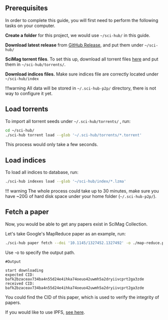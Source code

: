 ## Prerequisites

In order to complete this guide, you will first need to perform the following tasks on your computer.

**Create a folder** for this project, we would use `~/sci-hub/` in this guide.

**Download latest release** from [GitHub Release](https://github.com/sci-hub-p2p/sci-hub-p2p/releases), and put them under `~/sci-hub/`

**SciMag torrent files**. To set this up, download all torrent files [here](https://libgen.rs/scimag/repository_torrent/) and put them in `~/sci-hub/torrents/`.

**Download indices files.** Make sure indices file are correctly located under `~/sci-hub/index`

<!-- prettier-ignore -->
!!!warning
    All data will be stored in `~/.sci-hub-p2p/` directory, there is not way to configure it yet.

## Load torrents

To import all torrent seeds under `~/.sci-hub/torrents/` , run:

```bash
cd ~/sci-hub/
./sci-hub torrent load --glob '~/.sci-hub/torrents/*.torrent'
```

This process would only take a few seconds.

## Load indices

To load all indices to database, run:

```bash
./sci-hub indexes load --glob '~/sci-hub/index/*.lzma'
```

<!-- prettier-ignore -->
!!! warning
    The whole process could take up to 30 minutes, make sure you have ~20G of hard disk space under your home folder (`~/.sci-hub-p2p/`).

## Fetch a paper

Now, you would be able to get any papers exist in SciMag Collection.

Let's take Google's MapReduce paper as an example, run:

```bash
./sci-hub paper fetch --doi '10.1145/1327452.1327492' -o ./map-reduce.pdf
```

Use -o to specify the output path.

```text
#Output

start downloading
expected CID: bafk2bzaceav734ba4n55d24e4ihka74oeuo42uwmh5a2dryiivcprt2ga3zde
received CID: bafk2bzaceav734ba4n55d24e4ihka74oeuo42uwmh5a2dryiivcprt2ga3zde
```

You could find the CID of this paper, which is used to verify the integrity of papers.

If you would like to use IPFS, [see here](./ipfs.md).
